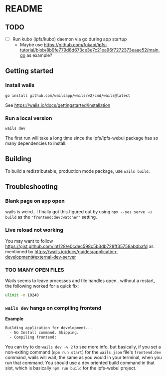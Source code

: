 # README

## TODO

- [ ] Run kubo (ipfs/kubo) daemon via go during app startup
   * Maybe use https://github.com/fukaoi/ipfs-tutorial/blob/8b9fe779d8d673ce3e7c21ea96f7272373eaae52/main.go as example?

## Getting started

### Install wails

```bash
go install github.com/wailsapp/wails/v2/cmd/wails@latest
```

See https://wails.io/docs/gettingstarted/installation

### Run a local version

```bash
wails dev
```

The first run will take a long time since the ipfs/ipfs-webui package has so many dependencies to install.

## Building

To build a redistributable, production mode package, use `wails build`.

## Troubleshooting

### Blank page on app open

wails is weird.. I finally got this figured out by using `npx --yes serve -u build` as the `"frontend:dev:watcher"` setting.

### Live reload not working

You may want to follow https://gist.github.com/int128/e0cdec598c5b3db728ff35758abdbafd as mentioned by https://wails.io/docs/guides/application-development#external-dev-server

### TOO MANY OPEN FILES

Wails seems to leave processes and file handles open.. without a restart, the following worked for a quick fix:
```bash
ulimit -n 10240
```

### `wails dev` hangs on compiling frontend

**Example**
```bash
Building application for development...
  - No Install command. Skipping.
  - Compiling frontend:
```

You can try to do `wails dev -v 2` to see more info, but basically, if you set a non-exiting command (`npm run start`) for the `wails.json` file's `frontend:dev` command, wails will wait, the same as you would in your terminal, when you run that command. You should use a dev oriented build command in that slot, which is basically `npm run build` for the ipfs-webui project.
